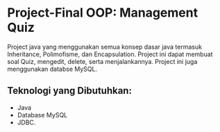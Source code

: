 # Project-Final OOP: Management Quiz

Project java yang menggunakan semua konsep dasar java termasuk Inheritance, Polimofisme, dan Encapsulation.
Project ini dapat membuat soal Quiz, mengedit, delete, serta menjalankannya. Project ini juga menggunakan databse MySQL.

## Teknologi yang Dibutuhkan: 
- Java
- Database MySQL
- JDBC.
